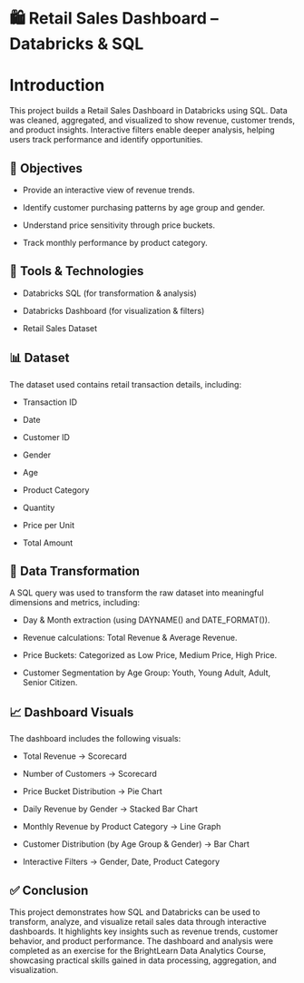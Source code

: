 # 🛍️ Retail Sales Dashboard – Databricks & SQL

# Introduction

This project builds a Retail Sales Dashboard in Databricks using SQL. Data was cleaned, aggregated, and visualized to show revenue, customer trends, and product insights. Interactive filters enable deeper analysis, helping users track performance and identify opportunities.

## 🎯 Objectives

- Provide an interactive view of revenue trends.

- Identify customer purchasing patterns by age group and gender.

- Understand price sensitivity through price buckets.

- Track monthly performance by product category.

## 🚀 Tools & Technologies

- Databricks SQL (for transformation & analysis)

- Databricks Dashboard (for visualization & filters)

- Retail Sales Dataset

## 📊 Dataset

The dataset used contains retail transaction details, including:

- Transaction ID

- Date

- Customer ID

- Gender

- Age

- Product Category

- Quantity

- Price per Unit

- Total Amount

## 🔄 Data Transformation

A SQL query was used to transform the raw dataset into meaningful dimensions and metrics, including:

- Day & Month extraction (using DAYNAME() and DATE_FORMAT()).

- Revenue calculations: Total Revenue & Average Revenue.

- Price Buckets: Categorized as Low Price, Medium Price, High Price.

- Customer Segmentation by Age Group: Youth, Young Adult, Adult, Senior Citizen.

## 📈 Dashboard Visuals

The dashboard includes the following visuals:

- Total Revenue → Scorecard

- Number of Customers → Scorecard

- Price Bucket Distribution → Pie Chart

- Daily Revenue by Gender → Stacked Bar Chart

- Monthly Revenue by Product Category → Line Graph

- Customer Distribution (by Age Group & Gender) → Bar Chart

- Interactive Filters → Gender, Date, Product Category

## ✅ Conclusion

This project demonstrates how SQL and Databricks can be used to transform, analyze, and visualize retail sales data through interactive dashboards. It highlights key insights such as revenue trends, customer behavior, and product performance. The dashboard and analysis were completed as an exercise for the BrightLearn Data Analytics Course, showcasing practical skills gained in data processing, aggregation, and visualization.


